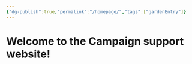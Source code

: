 ```yaml
---
{"dg-publish":true,"permalink":"/homepage/","tags":["gardenEntry"]}
---
```


# Welcome to the Campaign support website!



